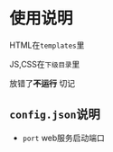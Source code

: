 # 使用说明

HTML在`templates`里

JS,CSS在`下级目录`里

放错了~~**不运行**~~ 切记

## `config.json`说明

- `port` web服务启动端口
